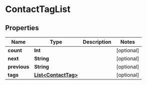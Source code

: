 
# ContactTagList

## Properties
Name | Type | Description | Notes
------------ | ------------- | ------------- | -------------
**count** | **Int** |  |  [optional]
**next** | **String** |  |  [optional]
**previous** | **String** |  |  [optional]
**tags** | [**List&lt;ContactTag&gt;**](ContactTag.md) |  |  [optional]




